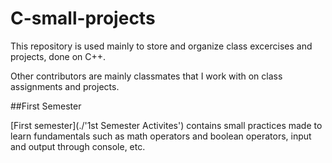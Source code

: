 # C-small-projects

This repository is used mainly to store and organize class excercises and projects, done on C++.

Other contributors are mainly classmates that I work with on class assignments and projects.


##First Semester

[First semester](./'1st Semester Activites') contains small practices made to learn fundamentals such as math operators and boolean operators, input and output through console, etc.
